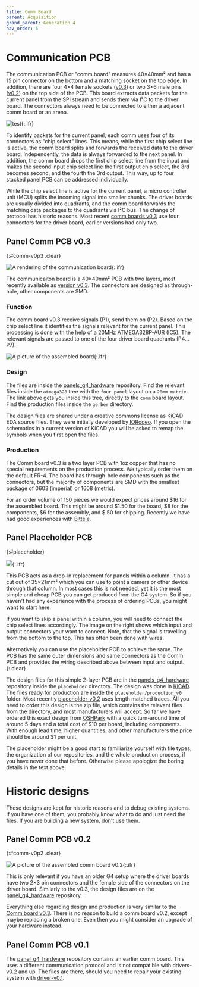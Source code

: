 ```yaml
---
title: Comm Board
parent: Acquisition
grand_parent: Generation 4
nav_order: 5
---
```


# Communication PCB

The communication PCB or "comm board" measures 40×40mm² and has a 15 pin connector on the bottom and a matching socket on the top edge. In addition, there are four 4×4 female sockets ([v0.3](#commv0p3)) or two 3×6 male pins ([v0.2](#comm-v0p2)) on the top side of the PCB. This board extracts data packets for the current panel from the SPI stream and sends them via I²C to the driver board. The connectors always need to be connected to either a adjacent comm board or an arena.

![test](../assets/Panel_connection_skip.jpg){:.ifr}

To identify packets for the current panel, each comm uses four of its connectors as "chip select" lines. This means, while the first chip select line is active, the comm board splits and forwards the received data to the driver board. Independently, the data is always forwarded to the next panel. In addition, the comm board drops the first chip select line from the input and makes the second input chip select line the first output chip select, the 3rd becomes second, and the fourth the 3rd output. This way, up to four stacked panel PCB can be addressed individually.

While the chip select line is active for the current panel, a micro controller unit (MCU) splits the incoming signal into smaller chunks. The driver boards are usually divided into quadrants, and the comm board forwards the matching data packages to the quadrants via I²C bus. The change of protocol has historic reasons. Most recent [comm boards v0.3](#comm-v0p3) use four connectors for the driver board, earlier versions had only two.

## Panel Comm PCB v0.3
{:#comm-v0p3 .clear}

![A rendering of the communication board](../assets/comm_v0.3_top_render.jpg){:.ifr}

The communicaiton board is a 40×40mm² PCB with two layers, most recently available as [version v0.3](https://github.com/floesche/panels_g4_hardware/tree/master/atmega328/four_panel/20mm_matrix/ver3/comm/). The connectors are designed as through-hole, other components are SMD.

### Function

The comm board v0.3 receive signals (P1), send them on (P2). Based on the chip select line it identifies the signals relevant for the current panel. This processing is done with the help of a 20MHz ATMEGA328P-AUR (IC5). The relevant signals are passed to one of the four driver board quadrants (P4…P7).

![A picture of the assembled board](../assets/comm_v0.3_top_photo.jpg){:.ifr}

### Design

The files are inside the [panels_g4_hardware](https://github.com/floesche/panels_g4_hardware/tree/master/atmega328/four_panel/20mm_matrix/ver3/comm) repository. Find the relevant files inside the `atmega328` tree with the `four panel` layout on a `20mm matrix`. The link above gets you inside this tree, directly to the `comm` board layout. Find the production files inside the `gerber` directory.

The design files are shared under a creative commons license as [KiCAD](https://kicad-pcb.org/) EDA source files. They were initially developed by [IORodeo](https://iorodeo.com). If you open the schematics in a current version of KiCAD you will be asked to remap the symbols when you first open the files.

### Production

The Comm board v0.3 is a two layer PCB with 1oz copper that has no special requirements on the production process. We typically order them on the default FR-4. The board has through-hole components such as the connectors, but the majority of components are SMD with the smallest package of 0603 (imperial) or 1608 (metric).

For an order volume of 150 pieces we would expect prices around $16 for the assembled board. This might be around $1.50 for the board, $8 for the components, $6 for the assembly, and $.50 for shipping. Recently we have had good experiences with [Bittele](https://www.7pcb.com/).

## Panel Placeholder PCB
{:#placeholder}

![](../assets/comm_placeholder_bottom_photo.jpg){:.ifr}

This PCB acts as a drop-in replacement for panels within a column. It has a cut out of 35×21mm² which you can use to point a camera or other device through that column. In most cases this is not needed, yet it is the most simple and cheap PCB you can get produced from the G4 system. So if you haven't had any experience with the process of ordering PCBs, you might want to start here.

If you want to skip a panel within a column, you will need to connect the chip select lines accordingly. The image on the right shows which input and output connectors your want to connect. Note, that the signal is travelling from the bottom to the top. This has often been done with wires.

Alternatively you can use the placeholder PCB to achieve the same. The PCB has the same outer dimensions and same connectors as the Comm PCB and provides the wiring described above between input and output.
{:.clear}

The design files for this simple 2-layer PCB are in the [panels_g4_hardware](https://github.com/floesche/panels_g4_hardware/tree/master/placeholder) repository inside the `placeholder` directory. The design was done in [KiCAD](https://kicad-pcb.org/). The files ready for production are inside the `placeholder/production_v0` folder. Most recently [placeholder-v0.2](https://github.com/floesche/panels_g4_hardware/blob/master/placeholder/production_v0/placeholder_v0p2.zip) uses length matched traces. All you need to order this design is the zip file, which contains the relevant files from the directory, and most manufacturers will accept. So far we have ordered this exact design from [OSHPark](https://oshpark.com/) with a quick turn-around time of around 5 days and a total cost of $10 per board, including components. With enough lead time, higher quantities, and other manufacturers the price should be around $1 per unit.

The placeholder might be a good start to familiarize yourself with file types, the organization of our repositories, and the whole production process, if you have never done that before. Otherwise please apologize the boring details in the text above.

# Historic designs

These designs are kept for historic reasons and to debug existing systems. If you have one of them, you probably know what to do and just need the files. If you are building a new system, don't use them.

## Panel Comm PCB v0.2
{:#comm-v0p2 .clear}

![A picture of the assembled comm board v0.2](../assets/comm_v0.2_top_photo.jpg){:.ifr}

This is only relevant if you have an older G4 setup where the driver boards have two 2×3 pin connectors and the female side of the connectors on the driver board. Similarly to the v0.3, the design files are on the [panel_g4_hardware](https://github.com/floesche/panels_g4_hardware/tree/master/atmega328/four_panel/20mm_matrix/ver2/comm) repository.

Everything else regarding design and production is very similar to the [Comm board v0.3](#comm-v0p3). There is no reason to build a comm board v0.2, except maybe replacing a broken one. Even then you might consider an upgrade of your hardware instead.

## Panel Comm PCB v0.1

The [panel_g4_hardware](https://github.com/floesche/panels_g4_hardware/tree/master/atmega328/four_panel/20mm_matrix/ver1/comm) repository contains an earlier comm board. This uses a different communication protocol and is not compatible with drivers-v0.2 and up. The files are there, should you need to repair your existing system with [driver-v0.1](./driver.md#driver-v0p1).